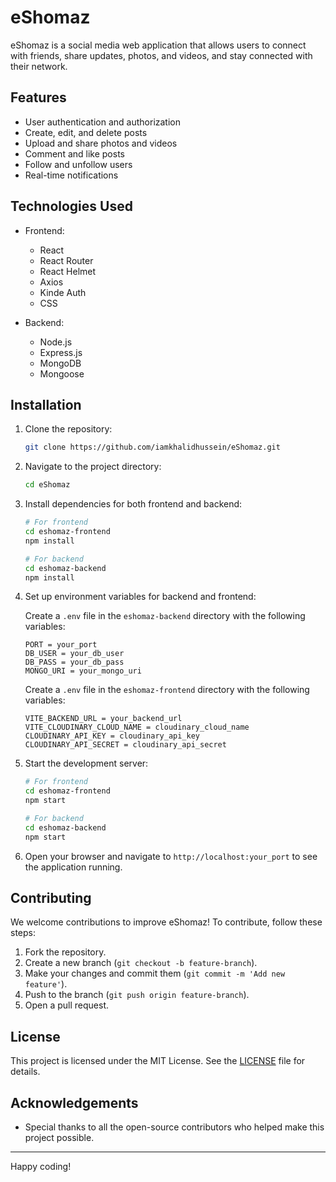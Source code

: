 # eShomaz

eShomaz is a social media web application that allows users to connect with friends, share updates, photos, and videos, and stay connected with their network.

## Features

- User authentication and authorization
- Create, edit, and delete posts
- Upload and share photos and videos
- Comment and like posts
- Follow and unfollow users
- Real-time notifications

## Technologies Used

- Frontend:
  - React
  - React Router
  - React Helmet
  - Axios
  - Kinde Auth
  - CSS

- Backend:
  - Node.js
  - Express.js
  - MongoDB
  - Mongoose

## Installation

1. Clone the repository:

    ```bash
    git clone https://github.com/iamkhalidhussein/eShomaz.git
    ```

2. Navigate to the project directory:

    ```bash
    cd eShomaz
    ```

3. Install dependencies for both frontend and backend:

    ```bash
    # For frontend
    cd eshomaz-frontend
    npm install

    # For backend
    cd eshomaz-backend
    npm install
    ```

4. Set up environment variables for backend and frontend:

    Create a `.env` file in the `eshomaz-backend` directory with the following variables:

    ```env
    PORT = your_port
    DB_USER = your_db_user
    DB_PASS = your_db_pass
    MONGO_URI = your_mongo_uri
    ```

    Create a `.env` file in the `eshomaz-frontend` directory with the following variables:

    ```env
    VITE_BACKEND_URL = your_backend_url
    VITE_CLOUDINARY_CLOUD_NAME = cloudinary_cloud_name
    CLOUDINARY_API_KEY = cloudinary_api_key
    CLOUDINARY_API_SECRET = cloudinary_api_secret
    ```

5. Start the development server:

    ```bash
    # For frontend
    cd eshomaz-frontend
    npm start

    # For backend
    cd eshomaz-backend
    npm start
    ```

6. Open your browser and navigate to `http://localhost:your_port` to see the application running.

## Contributing

We welcome contributions to improve eShomaz! To contribute, follow these steps:

1. Fork the repository.
2. Create a new branch (`git checkout -b feature-branch`).
3. Make your changes and commit them (`git commit -m 'Add new feature'`).
4. Push to the branch (`git push origin feature-branch`).
5. Open a pull request.

## License

This project is licensed under the MIT License. See the [LICENSE](LICENSE) file for details.

## Acknowledgements

- Special thanks to all the open-source contributors who helped make this project possible.
---

Happy coding!